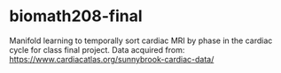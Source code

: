 # biomath208-final
Manifold learning to temporally sort cardiac MRI by phase in the cardiac cycle for class final project.
Data acquired from: https://www.cardiacatlas.org/sunnybrook-cardiac-data/
